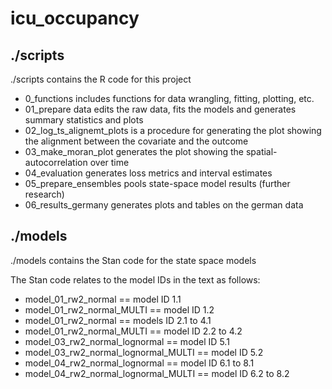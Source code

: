 # icu_occupancy

## ./scripts
./scripts contains the R code for this project

- 0_functions includes functions for data wrangling, fitting, plotting, etc.
- 01_prepare data edits the raw data, fits the models and generates summary statistics and plots
- 02_log_ts_alignemt_plots is a procedure for generating the plot showing the alignment between the covariate and the outcome
- 03_make_moran_plot generates the plot showing the spatial-autocorrelation over time
- 04_evaluation generates loss metrics and interval estimates
- 05_prepare_ensembles pools state-space model results (further research)
- 06_results_germany generates plots and tables on the german data

## ./models
./models contains the Stan code for the state space models

The Stan code relates to the model IDs in the text as follows:

- model_01_rw2_normal == model ID 1.1
- model_01_rw2_normal_MULTI == model ID 1.2
- model_01_rw2_normal == models ID 2.1 to 4.1
- model_01_rw2_normal_MULTI == model ID 2.2 to 4.2
- model_03_rw2_normal_lognormal == model ID 5.1 
- model_03_rw2_normal_lognormal_MULTI == model ID 5.2
- model_04_rw2_normal_lognormal == model ID 6.1 to 8.1 
- model_04_rw2_normal_lognormal_MULTI == model ID 6.2 to 8.2
